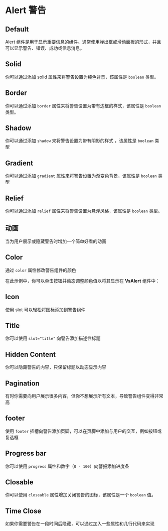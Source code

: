
# Alert 警告

<card>

## Default

Alert 组件是用于显示重要信息的组件。通常使用弹出框或滑动面板的形式，并且可以显示警告、错误、成功或信息消息。

</card>

<card subtitle="Solid">

## Solid

你可以通过添加 solid 属性来将警告设置为纯色背景，该属性是 `boolean` 类型。

</card>

<card subtitle="Border">

## Border

你可以通过添加 `border` 属性来将警告设置为带有边框的样式，该属性是 `boolean` 类型。

</card>

<card subtitle="Shadow">

## Shadow

你可以通过添加 `shadow` 来将警告设置为带有阴影的样式
，该属性是 `boolean` 类型

</card>

<card subtitle="Gradient">

## Gradient

你可以通过添加 `gradient` 属性来将警告设置为渐变色背景，该属性是 `boolean` 类型

</card>

<card subtitle="Relief">

## Relief

你可以通过添加 `relief` 属性来将警告设置为悬浮风格，该属性是 `boolean` 类型。

</card>

<card subtitle="Animate">

## 动画

当为用户展示或隐藏警告时增加一个简单好看的动画

</card>

<card subtitle="Color">

## Color

通过 `color` 属性修改警告组件的颜色

在此示例中，你可以单击按钮并动态调整颜色值以将其显示在 **VsAlert** 组件中：

</card>

<card subtitle="Icon">

## Icon

使用 slot 可以轻松将图标添加到警告组件

</card>

<card subtitle="Title">

## Title

你可以使用 `slot="title"` 向警告添加描述性标题 

</card>

<card subtitle="HiddenContent">

## Hidden Content

你可以隐藏警告的内容，只保留标题以动态显示内容

</card>

<card subtitle="Pagination">

## Pagination

有时你需要向用户展示很多内容，但你不想展示所有文本，导致警告组件变得非常高

</card>

<card subtitle="Footer">

## footer

使用 `footer` 插槽向警告添加页脚，可以在页脚中添加与用户的交互，例如按钮或复选框

</card>

<card subtitle="ProgressBar">

## Progress bar

你可以使用 `progress` 属性和数字（`0 - 100`）向警报添加进度条

</card>

<card subtitle="Closable">

## Closable

你可以使用 `closeable` 属性增加关闭警告的图标，该属性是一个 `boolean` 值。

</card>

<card subtitle="TimeClose">

## Time Close

如果你需要警告在一段时间后隐藏，可以通过加入一些属性和几行代码来实现

</card>

<script setup>
import Api from "../../../../theme/global-components/template/API.tsx"
</script>

<Api></Api>

